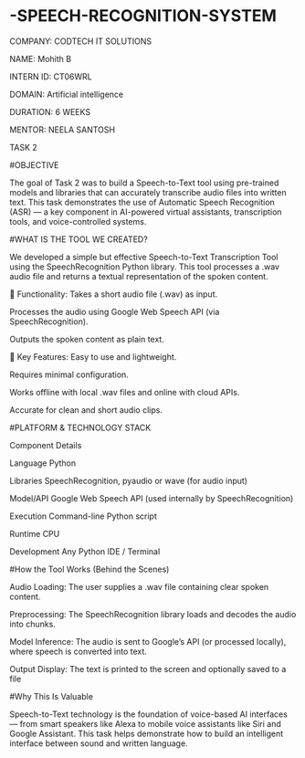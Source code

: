 # -SPEECH-RECOGNITION-SYSTEM

COMPANY: CODTECH IT SOLUTIONS

NAME: Mohith B

INTERN ID: CT06WRL

DOMAIN: Artificial intelligence

DURATION: 6 WEEKS

MENTOR: NEELA SANTOSH

TASK 2

#OBJECTIVE

The goal of Task 2 was to build a Speech-to-Text tool using pre-trained models and libraries that can accurately transcribe audio files into written text. This task demonstrates the use of Automatic Speech Recognition (ASR) — a key component in AI-powered virtual assistants, transcription tools, and voice-controlled systems.



#WHAT IS THE TOOL WE CREATED?

We developed a simple but effective Speech-to-Text Transcription Tool using the SpeechRecognition Python library. This tool processes a .wav audio file and returns a textual representation of the spoken content.

🔹 Functionality:
Takes a short audio file (.wav) as input.

Processes the audio using Google Web Speech API (via SpeechRecognition).

Outputs the spoken content as plain text.

🔹 Key Features:
Easy to use and lightweight.

Requires minimal configuration.

Works offline with local .wav files and online with cloud APIs.

Accurate for clean and short audio clips.



#PLATFORM & TECHNOLOGY STACK

Component	Details

Language	Python

Libraries	SpeechRecognition, pyaudio or wave (for audio input)

Model/API	Google Web Speech API (used internally by SpeechRecognition)

Execution	Command-line Python script

Runtime	CPU

Development	Any Python IDE / Terminal



#How the Tool Works (Behind the Scenes)

Audio Loading: The user supplies a .wav file containing clear spoken content.

Preprocessing: The SpeechRecognition library loads and decodes the audio into chunks.

Model Inference: The audio is sent to Google’s API (or processed locally), where speech is converted into text.

Output Display: The text is printed to the screen and optionally saved to a file



#Why This Is Valuable

Speech-to-Text technology is the foundation of voice-based AI interfaces — from smart speakers like Alexa to mobile voice assistants like Siri and Google Assistant. This task helps demonstrate how to build an intelligent interface between sound and written language.

